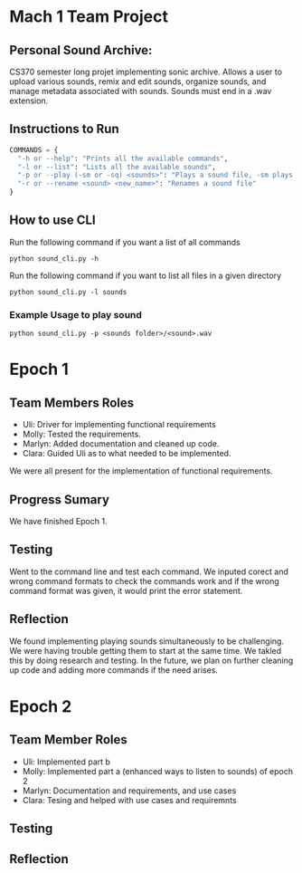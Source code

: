 # Mach 1 Team Project 

## Personal Sound Archive:
CS370 semester long projet implementing sonic archive. Allows a user to upload various sounds, remix and edit sounds, organize sounds, and manage metadata associated with sounds. Sounds must end in a .wav extension.

## Instructions to Run
```python
COMMANDS = {
  "-h or --help": "Prints all the available commands",
  "-l or --list": "Lists all the available sounds",
  "-p or --play (-sm or -sq) <sounds>": "Plays a sound file, -sm plays multiple sounds at the same time, -sq plays sounds sequentially",
  "-r or --rename <sound> <new_name>": "Renames a sound file"
}
```

## How to use CLI

Run the following command if you want a list of all commands
```
python sound_cli.py -h
```

Run the following command if you want to list all files in a given directory

```
python sound_cli.py -l sounds
```
### Example Usage to play sound
```
python sound_cli.py -p <sounds folder>/<sound>.wav
```
# Epoch 1

## Team Members Roles
- Uli: Driver for implementing functional requirements 
- Molly: Tested the requirements.
- Marlyn: Added documentation and cleaned up code.
- Clara: Guided Uli as to what needed to be implemented.

We were all present for the implementation of functional requirements.

## Progress Sumary
We have finished Epoch 1.
## Testing
Went to the command line and test each command. We inputed corect and wrong command formats to check the commands work and if the wrong command format was given, it would print the error statement.

## Reflection
We found implementing playing sounds simultaneously to be challenging. We were having trouble getting them to start at the same time. We takled this by doing research and testing. In the future, we plan on further cleaning up code and adding more commands if the need arises.

# Epoch 2

## Team Member Roles
- Uli: Implemented part b
- Molly: Implemented part a (enhanced ways to listen to sounds) of epoch 2
- Marlyn: Documentation and  requirements, and use cases
- Clara: Tesing and helped with use cases and requiremnts

## Testing

## Reflection

